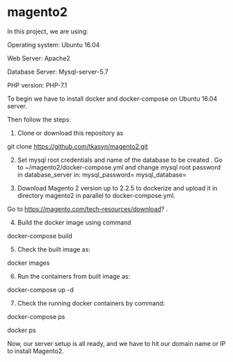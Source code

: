 # magento2
In this project, we are using:

Operating system: Ubuntu 16.04

Web Server: Apache2

Database Server: Mysql-server-5.7

PHP version: PHP-7.1


To begin we have to install docker and docker-compose on Ubuntu 16.04 server.

Then follow the steps:

1) Clone or download this repository as

git clone https://github.com/tkasyn/magento2.git

2) Set mysql root credentials and name of the database to be created . 
Go to ~/magento2/docker-compose.yml and change mysql root password in database_server in:
mysql_password=
mysql_database=

3) Download Magento 2 version up to 2.2.5 to dockerize and upload it in directory magento2 in parallel to docker-compose.yml.

Go to https://magento.com/tech-resources/download? .

4) Build the docker image using command

docker-compose build

5) Check the built image as:

docker images

6) Run the containers from built image as:

docker-compose up -d

7) Check the running docker containers by command:

docker-compose ps

docker ps

Now, our server setup is all ready, and we have to hit our domain name or IP to install Magento2. 
